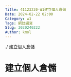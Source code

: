 ```yaml
---
Title: 41123230-W1建立個人倉儲
Date: 2024-02-22 02:00
Category: w1
Tags: 網誌編寫
Slug: 3020240222
Author: kmol
---
```

./
建立個人倉儲

<!-- PELICAN_END_SUMMARY -->
# 建立個人倉儲
